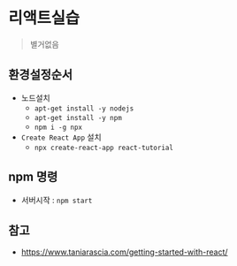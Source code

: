 # 리액트실습

> 별거없음

## 환경설정순서

- 노드설치
  - `apt-get install -y nodejs`
  - `apt-get install -y npm`
  - `npm i -g npx`
- `Create React App` 설치
  - `npx create-react-app react-tutorial`
  
## npm 명령

- 서버시작 : `npm start`

## 참고

- <https://www.taniarascia.com/getting-started-with-react/>